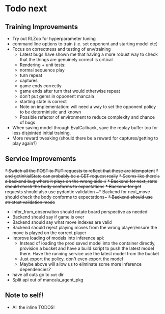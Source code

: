 # Todo next

## Training Improvements
* Try out RLZoo for hyperparameter tuning
* command line options to train (i.e. set opponent and starting model etc)
* Focus on correctness and testing of env/training
    - Latest bugs have shown me that having a more robust way to check that the things are genuinely correct is critical
    - Rendering + unit tests:
    - normal sequence play
    - turn repeat
    - captures
    - game ends correctly
    - game ends after turn that would otherwise repeat
    - don't put gems in opponent mancala
    - starting state is correct
    - Note on implementation: will need a way to set the opponent policy to be deterministic and known
    - Possible refactor of environment to reduce complexity and chance of bugs
* When saving model through EvalCallback, save the replay buffer too for less disjointed initial training.
* More reward tweaking (should there be a reward for captures/getting to play again?)

## Service Improvements
~~* Switch all the POST to PUT requests to reflect that these are idempotent~~
~~* and getInitialState can probably be a GET request really~~
~~* Seems like there's a backend bug where it plays on the wrong side :/~~
~~* Backend for next_state should check the body conforms to expectations~~
~~* Backend for get requests should also use pydantic validation~~
~* Backend for next_move should check the body conforms to expectations~
~~* Backend should use strictest validation mode~~
* infer_from_observation should rotate board perspective as needed
* Backend should say if game is over
* Backend should say what move indexes are valid
* Backend should reject playing moves from the wrong player/ensure the move is played on the correct player
* Improve loading of models into inference api:
    * Instead of loading the prod saved model into the container directly, provision a bucket and have a build script to push the latest model there. Have the running service use the latest model from the bucket
    * Just export the policy, don't even export the model
    * Maybe above will allow us to eliminate some more inference dependencies?
* have all outs go to `out` dir
* Split api out of mancala_agent_pkg


## Note to self!
* All the inline TODOS!
